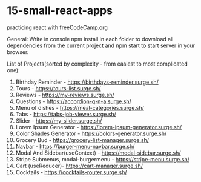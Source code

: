 # 15-small-react-apps

practicing react with freeCodeCamp.org

General:
Write in console npm install in each folder to download all dependencies from the current project and npm start to start server in your browser.

List of Projects(sorted by complexity - from easiest to most complicated one):

1. Birthday Reminder - https://birthdays-reminder.surge.sh/
2. Tours - https://tours-list.surge.sh/
3. Reviews - https://my-reviews.surge.sh/
4. Questions - https://accordion-q-n-a.surge.sh/
5. Menu of dishes - https://meal-categories.surge.sh/
6. Tabs - https://tabs-job-viewer.surge.sh/
7. Slider - https://my-slider.surge.sh/
8. Lorem Ipsum Generator - https://lorem-ipsum-generator.surge.sh/
9. Color Shades Generator - https://colors-generator.surge.sh/
10.   Grocery Bud - https://grocery-list-manager.surge.sh/
11.   Navbar - https://burger-menu-navbar.surge.sh/
12.   Modal And Sidebar(useContext) - https://modal-sidebar.surge.sh/
13.   Stripe Submenus, modal-burgermenu - https://stripe-menu.surge.sh/
14.   Cart (useReducer)- https://cart-manager.surge.sh/
15.   Cocktails - https://cocktails-router.surge.sh/
